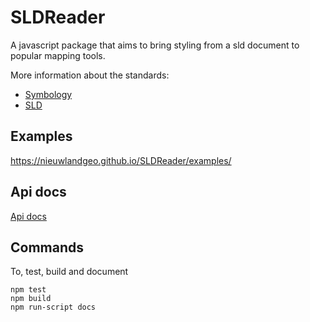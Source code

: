 # SLDReader

A javascript package that aims to bring styling from a sld document to popular mapping
tools.

More information about the standards:
* [Symbology](http://www.opengeospatial.org/standards/symbol/)
* [SLD](http://www.opengeospatial.org/standards/sld)

## Examples

https://nieuwlandgeo.github.io/SLDReader/examples/

## Api docs

[Api docs](https://nieuwlandgeo.github.io/SLDReader#api)


## Commands

To, test, build and document

```
npm test
npm build
npm run-script docs
```
